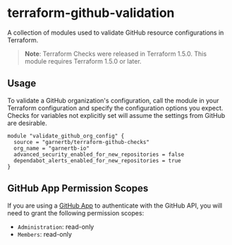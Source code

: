 # terraform-github-validation

A collection of modules used to validate GitHub resource configurations in Terraform.

> **Note**:
> Terraform Checks were released in Terraform 1.5.0.  This module requires Terraform 1.5.0 or later.

## Usage

To validate a GitHub organization's configuration, call the module in your Terraform configuration and specify the configuration options you expect.  Checks for variables not explicitly set will assume the settings from GitHub are desirable.

```hcl
module "validate_github_org_config" {
  source = "garnertb/terraform-github-checks"
  org_name = "garnertb-io"
  advanced_security_enabled_for_new_repositories = false
  dependabot_alerts_enabled_for_new_repositories = true
}
```

## GitHub App Permission Scopes

If you are using a [GitHub App](https://docs.github.com/en/apps/creating-github-apps/about-creating-github-apps) to authenticate with the GitHub API, you will need to grant the following permission scopes:

* `Administration`: read-only
* `Members`: read-only
